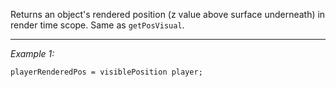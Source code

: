 Returns an object's rendered position (z value above surface underneath) in render time scope. Same as `getPosVisual`.


---
*Example 1:*
```sqf
playerRenderedPos = visiblePosition player;
```